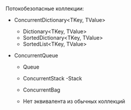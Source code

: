 Потокобезопасные коллекции:

 - ConcurrentDictionary<TKey, TValue>
	 - Dictionary<TKey, TValue>
	 - SortedDictionary<TKey, TValue>
	 - SortedList<TKey, TValue>

- ConcurrentQueue<T>
	- Queue<T>

   - ConcurrentStack<T>
	 -Stack<T>

   - ConcurrentBag<T>
	- Нет эквивалента из обычных коллекций
